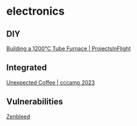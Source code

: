 # electronics

## DIY

[Building a 1200°C Tube Furnace | ProjectsInFlight](https://www.youtube.com/watch?v=oqOlrGPgng8)

## Integrated

[Unexpected Coffee | cccamp 2023](https://media.ccc.de/v/ae4d9009-cf13-5982-b112-52b3013541b7)

## Vulnerabilities

[Zenbleed](https://www.youtube.com/watch?v=9EY_9KtxyPg)
